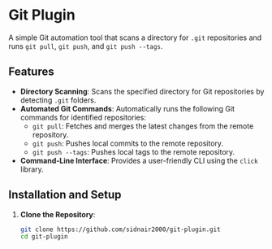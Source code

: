 # Git Plugin

A simple Git automation tool that scans a directory for `.git` repositories and runs `git pull`, `git push`, and `git push --tags`.

## Features

- **Directory Scanning**: Scans the specified directory for Git repositories by detecting `.git` folders.
- **Automated Git Commands**: Automatically runs the following Git commands for identified repositories:
  - `git pull`: Fetches and merges the latest changes from the remote repository.
  - `git push`: Pushes local commits to the remote repository.
  - `git push --tags`: Pushes local tags to the remote repository.
- **Command-Line Interface**: Provides a user-friendly CLI using the `click` library.

## Installation and Setup

1. **Clone the Repository**:
   ```sh
   git clone https://github.com/sidnair2000/git-plugin.git
   cd git-plugin
